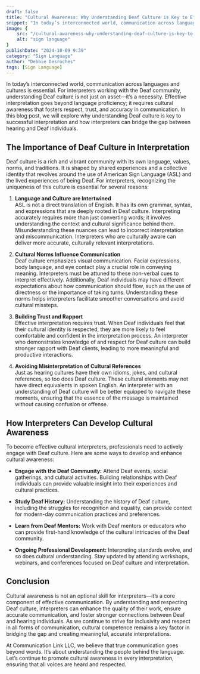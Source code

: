 ```yaml
---
draft: false
title: "Cultural Awareness: Why Understanding Deaf Culture is Key to Effective Interpretation"
snippet: "In today’s interconnected world, communication across languages and cultures is essential. For interpreters working with the Deaf community, understanding Deaf culture is not just an asset—it’s a necessity. Effective interpretation goes beyond language proficiency; it requires cultural awareness that fosters respect, trust, and accuracy in communication. In this blog post, we will explore why understanding Deaf culture is key to successful interpretation and how interpreters can bridge the gap between hearing and Deaf individuals."
image: {
    src: "/cultural-awareness-why-understanding-deaf-culture-is-key-to-effective-interpretation.jpg",
    alt: "sign language"
}
publishDate: "2024-10-09 9:39"
category: "Sign Language"
author: "Debbie Desroches"
tags: [Sign Language]
---
```


In today’s interconnected world, communication across languages and cultures is essential. For interpreters working with the Deaf community, understanding Deaf culture is not just an asset—it’s a necessity. Effective interpretation goes beyond language proficiency; it requires cultural awareness that fosters respect, trust, and accuracy in communication. In this blog post, we will explore why understanding Deaf culture is key to successful interpretation and how interpreters can bridge the gap between hearing and Deaf individuals.

## The Importance of Deaf Culture in Interpretation

Deaf culture is a rich and vibrant community with its own language, values, norms, and traditions. It is shaped by shared experiences and a collective identity that revolves around the use of American Sign Language (ASL) and the lived experiences of being Deaf. For interpreters, recognizing the uniqueness of this culture is essential for several reasons:

1. **Language and Culture are Intertwined**  
   ASL is not a direct translation of English. It has its own grammar, syntax, and expressions that are deeply rooted in Deaf culture. Interpreting accurately requires more than just converting words; it involves understanding the context and cultural significance behind them. Misunderstanding these nuances can lead to incorrect interpretation and miscommunication. Interpreters who are culturally aware can deliver more accurate, culturally relevant interpretations.

2. **Cultural Norms Influence Communication**  
   Deaf culture emphasizes visual communication. Facial expressions, body language, and eye contact play a crucial role in conveying meaning. Interpreters must be attuned to these non-verbal cues to interpret effectively. Additionally, Deaf individuals may have different expectations about how communication should flow, such as the use of directness or the importance of taking turns. Understanding these norms helps interpreters facilitate smoother conversations and avoid cultural missteps.

3. **Building Trust and Rapport**  
   Effective interpretation requires trust. When Deaf individuals feel that their cultural identity is respected, they are more likely to feel comfortable and confident in the interpretation process. An interpreter who demonstrates knowledge of and respect for Deaf culture can build stronger rapport with Deaf clients, leading to more meaningful and productive interactions.

4. **Avoiding Misinterpretation of Cultural References**  
   Just as hearing cultures have their own idioms, jokes, and cultural references, so too does Deaf culture. These cultural elements may not have direct equivalents in spoken English. An interpreter with an understanding of Deaf culture will be better equipped to navigate these moments, ensuring that the essence of the message is maintained without causing confusion or offense.

## How Interpreters Can Develop Cultural Awareness

To become effective cultural interpreters, professionals need to actively engage with Deaf culture. Here are some ways to develop and enhance cultural awareness:

- **Engage with the Deaf Community:** Attend Deaf events, social gatherings, and cultural activities. Building relationships with Deaf individuals can provide valuable insight into their experiences and cultural practices.

- **Study Deaf History:** Understanding the history of Deaf culture, including the struggles for recognition and equality, can provide context for modern-day communication practices and preferences.

- **Learn from Deaf Mentors:** Work with Deaf mentors or educators who can provide first-hand knowledge of the cultural intricacies of the Deaf community.

- **Ongoing Professional Development:** Interpreting standards evolve, and so does cultural understanding. Stay updated by attending workshops, webinars, and conferences focused on Deaf culture and interpretation.

## Conclusion

Cultural awareness is not an optional skill for interpreters—it’s a core component of effective communication. By understanding and respecting Deaf culture, interpreters can enhance the quality of their work, ensure accurate communication, and foster stronger connections between Deaf and hearing individuals. As we continue to strive for inclusivity and respect in all forms of communication, cultural competence remains a key factor in bridging the gap and creating meaningful, accurate interpretations.

At Communication Link LLC, we believe that true communication goes beyond words. It’s about understanding the people behind the language. Let’s continue to promote cultural awareness in every interpretation, ensuring that all voices are heard and respected.